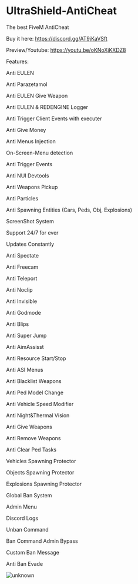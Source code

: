 # UltraShield-AntiCheat

The best FiveM AntiCheat




Buy it here: https://discord.gg/AT9jKaVSft

Preview/Youtube: https://youtu.be/oKNoXjKXDZ8

Features:

Anti EULEN

Anti Parazetamol

Anti EULEN Give Weapon

Anti EULEN & REDENGINE Logger

Anti Trigger Client Events with executer

Anti Give Money

Anti Menus Injection

On-Screen-Menu detection

Anti Trigger Events

Anti NUI Devtools

Anti Weapons Pickup

Anti Particles

Anti Spawning Entities (Cars, Peds, Obj, Explosions)

ScreenShot System

Support 24/7 for ever

Updates Constantly

Anti Spectate

Anti Freecam

Anti Teleport

Anti Noclip

Anti Invisible

Anti Godmode

Anti Blips

Anti Super Jump

Anti AimAssisst

Anti Resource Start/Stop

Anti ASI Menus

Anti Blacklist Weapons

Anti Ped Model Change

Anti Vehicle Speed Modifier

Anti Night&Thermal Vision

Anti Give Weapons

Anti Remove Weapons

Anti Clear Ped Tasks

Vehicles Spawning Protector

Objects Spawning Protector

Explosions Spawning Protector

Global Ban System

Admin Menu

Discord Logs

Unban Command

Ban Command
Admin Bypass

Custom Ban Message

Anti Ban Evade

![unknown](https://user-images.githubusercontent.com/78535387/166119903-c9ce9566-9e55-448c-8848-1b668756acb8.jpg)
